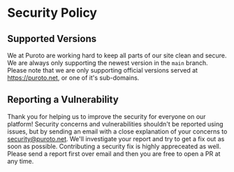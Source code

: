 # Security Policy

## Supported Versions
We at Puroto are working hard to keep all parts of our site clean and secure. We are always only supporting the newest version in the `main` branch. Please note that we are only supporting official versions served at https://puroto.net, or one of it's sub-domains.

## Reporting a Vulnerability
Thank you for helping us to improve the security for everyone on our platform! Security concerns and vulnerabilities shouldn't be reported using issues, but by sending an email with a close explanation of your concerns to [security@puroto.net](mailto:security@puroto.net?subject=Security). We'll investigate your report and try to get a fix out as soon as possible. Contributing a security fix is highly appreceated as well. Please send a report first over email and then you are free to open a PR at any time.
